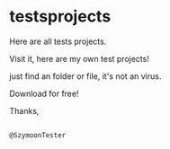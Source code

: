 # testsprojects
Here are all tests projects.

Visit it, here are my own test projects!

just find an folder or file, it's not an virus.

Download for free!

Thanks,
                                                                                          
                                                                                         @SzymoonTester
